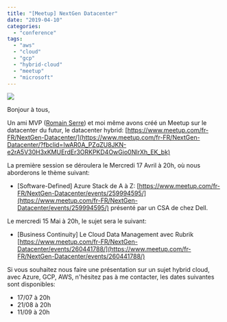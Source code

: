 ```yaml
---
title: "[Meetup] NextGen Datacenter"
date: "2019-04-10"
categories: 
  - "conference"
tags: 
  - "aws"
  - "cloud"
  - "gcp"
  - "hybrid-cloud"
  - "meetup"
  - "microsoft"
---
```


![](https://i0.wp.com/cloudyjourney.fr/wp-content/uploads/2019/04/NGDC_twitter_couverture_Plan-de-travail-1.jpg?fit=762%2C254&ssl=1)

Bonjour à tous,

Un ami MVP ([Romain Serre](https://www.tech-coffee.net/)) et moi même avons créé un Meetup sur le datacenter du futur, le datacenter hybrid: [https://www.meetup.com/fr-FR/NextGen-Datacenter/](https://www.meetup.com/fr-FR/NextGen-Datacenter/?fbclid=IwAR0A_PZqZU8JKN-e2rA5V30H3xKMUErdEr3ORKPKD4OwGio0NIrXh_EK_bk)

La première session se déroulera le Mercredi 17 Avril à 20h, où nous aborderons le thème suivant:

- \[Software-Defined\] Azure Stack de A à Z: [https://www.meetup.com/fr-FR/NextGen-Datacenter/events/259994595/](https://www.meetup.com/fr-FR/NextGen-Datacenter/events/259994595/) présenté par un CSA de chez Dell.

Le mercredi 15 Mai à 20h, le sujet sera le suivant:

- \[Business Continuity\] Le Cloud Data Management avec Rubrik [https://www.meetup.com/fr-FR/NextGen-Datacenter/events/260441788/](https://www.meetup.com/fr-FR/NextGen-Datacenter/events/260441788/)

Si vous souhaitez nous faire une présentation sur un sujet hybrid cloud, avec Azure, GCP, AWS, n'hésitez pas à me contacter, les dates suivantes sont disponibles:

- 17/07 à 20h
- 21/08 à 20h
- 11/09 à 20h
